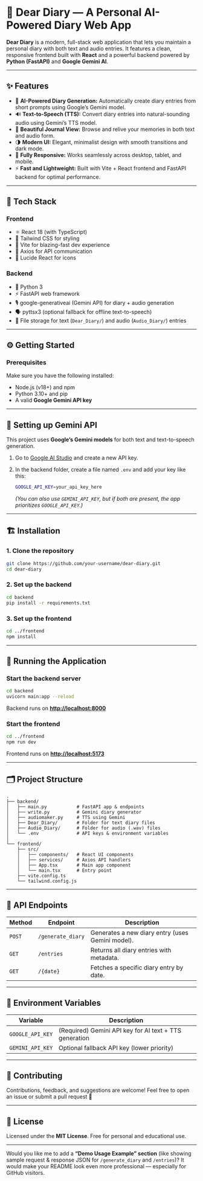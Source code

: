 # 🌙 Dear Diary — A Personal AI-Powered Diary Web App

**Dear Diary** is a modern, full-stack web application that lets you maintain a personal diary with both text and audio entries.
It features a clean, responsive frontend built with **React** and a powerful backend powered by **Python (FastAPI)** and **Google Gemini AI**.

---

## ✨ Features

* 🧠 **AI-Powered Diary Generation:** Automatically create diary entries from short prompts using Google’s Gemini model.
* 🔊 **Text-to-Speech (TTS):** Convert diary entries into natural-sounding audio using Gemini’s TTS model.
* 📝 **Beautiful Journal View:** Browse and relive your memories in both text and audio form.
* 🌗 **Modern UI:** Elegant, minimalist design with smooth transitions and dark mode.
* 📱 **Fully Responsive:** Works seamlessly across desktop, tablet, and mobile.
* ⚡ **Fast and Lightweight:** Built with Vite + React frontend and FastAPI backend for optimal performance.

---

## 🧩 Tech Stack

### **Frontend**

* ⚛️ React 18 (with TypeScript)
* 💨 Tailwind CSS for styling
* 🚀 Vite for blazing-fast dev experience
* 🔗 Axios for API communication
* 🧭 Lucide React for icons

### **Backend**

* 🐍 Python 3
* ⚡ FastAPI web framework
* 🎙️ google-generativeai (Gemini API) for diary + audio generation
* 🗣️ pyttsx3 (optional fallback for offline text-to-speech)
* 💾 File storage for text (`Dear_Diary/`) and audio (`Audio_Diary/`) entries

---

## ⚙️ Getting Started

### **Prerequisites**

Make sure you have the following installed:

* Node.js (v18+) and npm
* Python 3.10+ and pip
* A valid **Google Gemini API key**

---

## 🧠 Setting up Gemini API

This project uses **Google’s Gemini models** for both text and text-to-speech generation.

1. Go to [Google AI Studio](https://aistudio.google.com/app/apikey) and create a new API key.
2. In the backend folder, create a file named `.env` and add your key like this:

   ```bash
   GOOGLE_API_KEY=your_api_key_here
   ```

   *(You can also use `GEMINI_API_KEY`, but if both are present, the app prioritizes `GOOGLE_API_KEY`.)*

---

## 🏗️ Installation

### **1. Clone the repository**

```bash
git clone https://github.com/your-username/dear-diary.git
cd dear-diary
```

### **2. Set up the backend**

```bash
cd backend
pip install -r requirements.txt
```

### **3. Set up the frontend**

```bash
cd ../frontend
npm install
```

---

## 🚀 Running the Application

### **Start the backend server**

```bash
cd backend
uvicorn main:app --reload
```

Backend runs on **[http://localhost:8000](http://localhost:8000)**

### **Start the frontend**

```bash
cd ../frontend
npm run dev
```

Frontend runs on **[http://localhost:5173](http://localhost:5173)**

---

## 🗂️ Project Structure

```
.
├── backend/
│   ├── main.py           # FastAPI app & endpoints
│   ├── write.py          # Gemini diary generator
│   ├── audiomaker.py     # TTS using Gemini
│   ├── Dear_Diary/       # Folder for text diary files
│   ├── Audio_Diary/      # Folder for audio (.wav) files
│   └── .env              # API keys & environment variables
│
└── frontend/
    ├── src/
    │   ├── components/   # React UI components
    │   ├── services/     # Axios API handlers
    │   ├── App.tsx       # Main app component
    │   └── main.tsx      # Entry point
    ├── vite.config.ts
    └── tailwind.config.js
```

---

## 🔌 API Endpoints

| Method | Endpoint          | Description                                      |
| ------ | ----------------- | ------------------------------------------------ |
| `POST` | `/generate_diary` | Generates a new diary entry (uses Gemini model). |
| `GET`  | `/entries`        | Returns all diary entries with metadata.         |
| `GET`  | `/{date}`         | Fetches a specific diary entry by date.          |

---

## 🧰 Environment Variables

| Variable         | Description                                            |
| ---------------- | ------------------------------------------------------ |
| `GOOGLE_API_KEY` | (Required) Gemini API key for AI text + TTS generation |
| `GEMINI_API_KEY` | Optional fallback API key (lower priority)             |

---

## 🤝 Contributing

Contributions, feedback, and suggestions are welcome!
Feel free to open an issue or submit a pull request 💬

---

## 📜 License

Licensed under the **MIT License**.
Free for personal and educational use.

---

Would you like me to add a **“Demo Usage Example” section** (like showing sample request & response JSON for `/generate_diary` and `/entries`)?
It would make your README look even more professional — especially for GitHub visitors.
